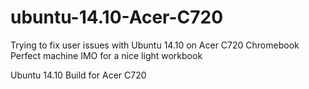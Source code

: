 ubuntu-14.10-Acer-C720
======================
Trying to fix user issues with Ubuntu 14.10 on Acer C720 Chromebook 
Perfect machine IMO for a nice light workbook

Ubuntu 14.10 Build for Acer C720

